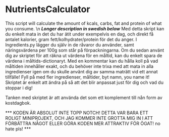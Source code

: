 # NutrientsCalculator
This script will calculate the amount of kcals, carbs, fat and protein of what you consume. \n
***Longer description in swedish below***
Med detta skript kan du enkelt mata in det du har ätit under exempelvis en dag, och direkt få antalet kalorier, gram fett/kolhydrater/protein för det du anger. I Ingredients.py lägger du själv in de råvaror du använder, samt näringsvärdena per 100g som står på förpackningarna. Om du sedan använt dig av skriptet för att räkna ut värdena för en måltid, kan du enkelt spara de värdena i måltids-dictionaryt. Med en kommentar kan du hålla koll på vad måltiden innehåller exakt, och du behöver inte trixa med att mata in alla ingredienser igen om du skulle använt dig av samma maträtt vid ett annat tillfälle! Fyll på med fler ingredienser, måltider, byt namn, you name it! Skriptet är enkelt att ändra på så att det blir anpassat just för dig och vad du stoppar i dig!

Tanken med skriptet är att använda det som ett komplement till nån form av kostdagbok.

*** KODEN ÄR ABSOLUT INTE TOPP NOTCH! DETTA VAR BARA ETT ROLIGT MINIPROJEKT, OCH JAG KOMMER INTE GROTTA MIG IN I ATT FÖRBÄTTRA NÅGOT ELLER GÖRA KODEN MER ATTRAKTIV FÖR ÖGAT! no hate pls! *** 
